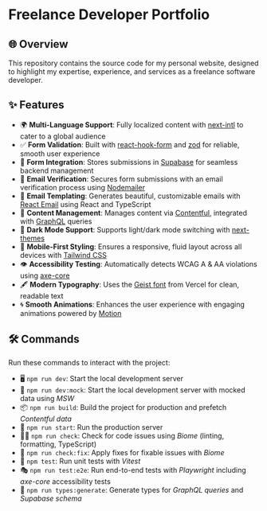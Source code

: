 # Freelance Developer Portfolio

## 🌐 Overview

This repository contains the source code for my personal website, designed to highlight my expertise, experience, and services as a freelance software developer.

## ✨ Features

- 🌍 **Multi-Language Support**: Fully localized content with [next-intl](https://next-intl.dev/) to cater to a global audience
- ✅ **Form Validation**: Built with [react-hook-form](https://react-hook-form.com) and [zod](https://zod.dev) for reliable, smooth user experience
- 💾 **Form Integration**: Stores submissions in [Supabase](https://supabase.com) for seamless backend management
- 📧 **Email Verification**: Secures form submissions with an email verification process using [Nodemailer](https://nodemailer.com)
- 🪷️ **Email Templating**: Generates beautiful, customizable emails with [React Email](https://react.email/) using React and TypeScript
- 📄 **Content Management**: Manages content via [Contentful](https://contentful.com), integrated with [GraphQL](https://graphql.org/) queries
- 🌙 **Dark Mode Support**: Supports light/dark mode switching with [next-themes](https://github.com/pacocoursey/next-themes)
- 📱 **Mobile-First Styling**: Ensures a responsive, fluid layout across all devices with [Tailwind CSS](https://tailwindcss.com)
- 👁 **Accessibility Testing**: Automatically detects WCAG A & AA violations using [axe-core](https://github.com/dequelabs/axe-core)
- 🖋️ **Modern Typography**: Uses the [Geist font](https://vercel.com/font) from Vercel for clean, readable text
- 🌀 **Smooth Animations**: Enhances the user experience with engaging animations powered by [Motion](https://motion.dev/)

## 🛠 Commands

Run these commands to interact with the project:

- 🖥️ `npm run dev`: Start the local development server
- 🧩 `npm run dev:mock`: Start the local development server with mocked data using _MSW_
- 📦 `npm run build`: Build the project for production and prefetch _Contentful data_
- 🚀 `npm run start`: Run the production server
- 🧑‍💻 `npm run check`: Check for code issues using _Biome_ (linting, formatting, TypeScript)
- 🎨 `npm run check:fix`: Apply fixes for fixable issues with _Biome_
- 🧪 `npm test`: Run unit tests with _Vitest_
- 🎭 `npm run test:e2e`: Run end-to-end tests with _Playwright_ including _axe-core_ accessibility tests
- 🧬 `npm run types:generate`: Generate types for _GraphQL queries_ and _Supabase schema_
